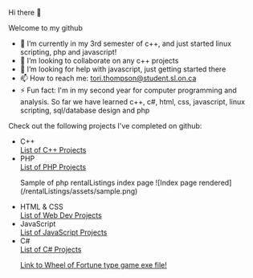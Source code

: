 Hi there 👋

Welcome to my github
- 🌱 I’m currently in my 3rd semester of c++, and just started linux scripting, php and javascript!
- 👯 I’m looking to collaborate on any c++ projects
- 🤔 I’m looking for help with javascript, just getting started there
- 📫 How to reach me: tori.thompson@student.sl.on.ca
- ⚡ Fun fact: I'm in my second year for computer programming and analysis. So far we have learned c++, c#, html, css, javascript, linux scripting, 
                sql/database design and php

Check out the following projects I've completed on github:
<ul>
  <li>C++</li>
    <a href="https://github.com/stars/torithompson/lists/c" target="_blank">List of C++ Projects</a>
  <li>PHP</li>
    <a href="https://github.com/stars/torithompson/lists/php" target="_blank">List of PHP Projects</a>
    <p>Sample of php rentalListings index page ![Index page rendered](/rentalListings/assets/sample.png)
  <li>HTML & CSS</li>
    <a href="https://github.com/stars/torithompson/lists/html" target="_blank">List of Web Dev Projects</a>
  <li>JavaScript</li>
    <a href="https://github.com/stars/torithompson/lists/javascript" target="_blank">List of JavaScript Projects</a>
  <li>C#</li>
    <a href="https://github.com/stars/torithompson/lists/c-projects" target="_blank">List of C# Projects</a>  
    <p><a href="https://github.com/torithompson/wheel-of-fortune-game/blob/master/assignment2.ToriThompson.exe">Link to Wheel of Fortune type game exe file!</a></p>
</ul>


